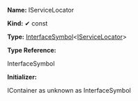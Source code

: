 **Name:** IServiceLocator

**Kind:** ✔ const

**Type:** [InterfaceSymbol](https://gitbook-18.gitbook.io/au//kernel/di/typealiases/interfacesymbol)<[IServiceLocator](https://gitbook-18.gitbook.io/au//kernel/di/interfaces/iservicelocator)>

**Type Reference:**

InterfaceSymbol<IServiceLocator>

**Initializer:**

IContainer as unknown as InterfaceSymbol<IServiceLocator>

